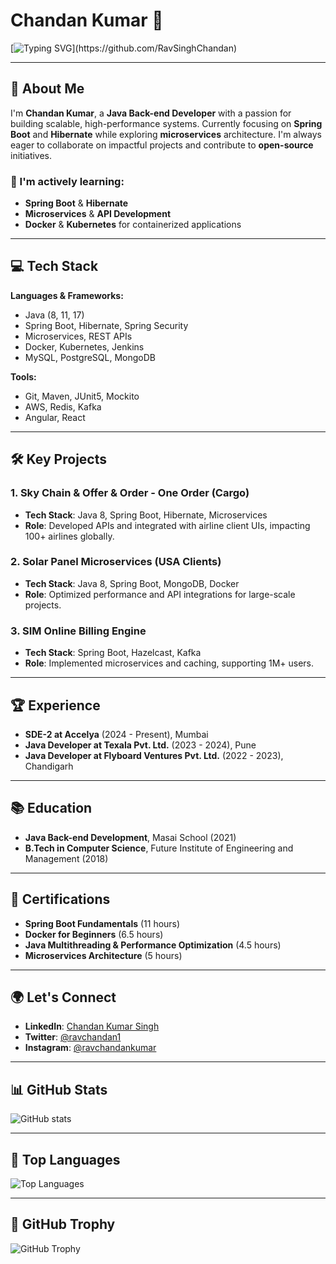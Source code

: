 # Chandan Kumar 👋

[![Typing SVG](https://readme-typing-svg.herokuapp.com?font=Architects+Daughter&color=FF7722&size=20&lines=Hey!+It's+Chandan+Kumar!;Java+Back-end+Developer;Learning+Spring+Boot+and+Hibernate;)](https://github.com/RavSinghChandan)

---

## 🚀 About Me

I'm **Chandan Kumar**, a **Java Back-end Developer** with a passion for building scalable, high-performance systems. Currently focusing on **Spring Boot** and **Hibernate** while exploring **microservices** architecture. I'm always eager to collaborate on impactful projects and contribute to **open-source** initiatives.

### 🌱 I'm actively learning:
- **Spring Boot** & **Hibernate**
- **Microservices** & **API Development**
- **Docker** & **Kubernetes** for containerized applications

---

## 💻 Tech Stack

**Languages & Frameworks:**
- Java (8, 11, 17)
- Spring Boot, Hibernate, Spring Security
- Microservices, REST APIs
- Docker, Kubernetes, Jenkins
- MySQL, PostgreSQL, MongoDB

**Tools:**
- Git, Maven, JUnit5, Mockito
- AWS, Redis, Kafka
- Angular, React

---

## 🛠️ Key Projects

### **1. Sky Chain & Offer & Order - One Order (Cargo)**  
- **Tech Stack**: Java 8, Spring Boot, Hibernate, Microservices  
- **Role**: Developed APIs and integrated with airline client UIs, impacting 100+ airlines globally.

### **2. Solar Panel Microservices (USA Clients)**  
- **Tech Stack**: Java 8, Spring Boot, MongoDB, Docker  
- **Role**: Optimized performance and API integrations for large-scale projects.

### **3. SIM Online Billing Engine**  
- **Tech Stack**: Spring Boot, Hazelcast, Kafka  
- **Role**: Implemented microservices and caching, supporting 1M+ users.

---

## 🏆 Experience

- **SDE-2 at Accelya** (2024 - Present), Mumbai
- **Java Developer at Texala Pvt. Ltd.** (2023 - 2024), Pune
- **Java Developer at Flyboard Ventures Pvt. Ltd.** (2022 - 2023), Chandigarh

---

## 📚 Education

- **Java Back-end Development**, Masai School (2021)
- **B.Tech in Computer Science**, Future Institute of Engineering and Management (2018)

---

## 📜 Certifications

- **Spring Boot Fundamentals** (11 hours)
- **Docker for Beginners** (6.5 hours)
- **Java Multithreading & Performance Optimization** (4.5 hours)
- **Microservices Architecture** (5 hours)

---

## 🌍 Let's Connect

- **LinkedIn**: [Chandan Kumar Singh](https://www.linkedin.com/in/rav-chandan-kumar-singh-0544b3285/)
- **Twitter**: [@ravchandan1](https://twitter.com/ravchandan1)
- **Instagram**: [@ravchandankumar](https://www.instagram.com/ravchandankumar/)

---

## 📊 GitHub Stats

![GitHub stats](https://github-readme-stats.vercel.app/api?username=RavSinghChandan&show_icons=true&theme=radical)

---

## 👥 Top Languages

![Top Languages](https://github-readme-stats.vercel.app/api/top-langs/?username=RavSinghChandan&layout=compact&theme=radical)

---

## 💼 GitHub Trophy

![GitHub Trophy](https://github-profile-trophy.vercel.app/?username=RavSinghChandan&theme=monokai&row=1&column=4)
